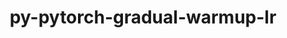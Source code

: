 ---
title: "py-pytorch-gradual-warmup-lr"
layout: cache
categories: [package, develop]
meta: {"compilers": ["none"], "num_specs": 21, "num_specs_by_stack": {"ml-darwin-aarch64-mps": 7, "ml-linux-aarch64-cpu": 7, "ml-linux-aarch64-cuda": 7, "ml-linux-x86_64-cpu": 7, "ml-linux-x86_64-cuda": 6, "root": 21}, "oss": ["sequoia", "ubuntu24.04"], "platforms": ["darwin", "linux"], "stacks": ["ml-darwin-aarch64-mps", "ml-linux-aarch64-cpu", "ml-linux-aarch64-cuda", "ml-linux-x86_64-cpu", "ml-linux-x86_64-cuda", "root"], "targets": ["aarch64", "x86_64_v3"], "versions": ["0.3.2"]}
spec_details: [{"compiler": "none", "hash": "3qv4fpir27rdte3tothdzp6s5eqviadr", "os": "ubuntu24.04", "platform": "linux", "size": "-", "stacks": ["ml-linux-aarch64-cpu", "ml-linux-aarch64-cuda", "root"], "target": "aarch64", "variants": ["build_system=python_pip"], "versions": ["0.3.2"]}, {"compiler": "none", "hash": "77andpiduully5ojgpyebszmvpck4mr4", "os": "ubuntu24.04", "platform": "linux", "size": "-", "stacks": ["ml-linux-aarch64-cpu", "ml-linux-aarch64-cuda", "root"], "target": "aarch64", "variants": ["build_system=python_pip"], "versions": ["0.3.2"]}, {"compiler": "none", "hash": "ahkyyhlhsmqrhnegxoj7tixjujna5xw4", "os": "ubuntu24.04", "platform": "linux", "size": "-", "stacks": ["ml-linux-aarch64-cpu", "ml-linux-aarch64-cuda", "root"], "target": "aarch64", "variants": ["build_system=python_pip"], "versions": ["0.3.2"]}, {"compiler": "none", "hash": "dxjfdqw757hv6kkjhkgcuzrg2kd74dr6", "os": "ubuntu24.04", "platform": "linux", "size": "-", "stacks": ["ml-linux-x86_64-cpu", "root"], "target": "x86_64_v3", "variants": ["build_system=python_pip"], "versions": ["0.3.2"]}, {"compiler": "none", "hash": "egncufrfpg3ime4fgaexy7rltvabnera", "os": "sequoia", "platform": "darwin", "size": "-", "stacks": ["ml-darwin-aarch64-mps", "root"], "target": "aarch64", "variants": ["build_system=python_pip"], "versions": ["0.3.2"]}, {"compiler": "none", "hash": "eysoczhpgixoq3z4y36i5rt7d5rgdqte", "os": "ubuntu24.04", "platform": "linux", "size": "-", "stacks": ["ml-linux-aarch64-cpu", "ml-linux-aarch64-cuda", "root"], "target": "aarch64", "variants": ["build_system=python_pip"], "versions": ["0.3.2"]}, {"compiler": "none", "hash": "f2rnf4ufhqhgwg3oh4vk23fcu2dktlg3", "os": "ubuntu24.04", "platform": "linux", "size": "-", "stacks": ["ml-linux-x86_64-cpu", "ml-linux-x86_64-cuda", "root"], "target": "x86_64_v3", "variants": ["build_system=python_pip"], "versions": ["0.3.2"]}, {"compiler": "none", "hash": "fap3ui54nbxffk4f6p3fg6em7kfztpkp", "os": "sequoia", "platform": "darwin", "size": "-", "stacks": ["ml-darwin-aarch64-mps", "root"], "target": "aarch64", "variants": ["build_system=python_pip"], "versions": ["0.3.2"]}, {"compiler": "none", "hash": "gbgewelifcnfctw2vg4nqmqvvasupuyn", "os": "ubuntu24.04", "platform": "linux", "size": "-", "stacks": ["ml-linux-x86_64-cpu", "ml-linux-x86_64-cuda", "root"], "target": "x86_64_v3", "variants": ["build_system=python_pip"], "versions": ["0.3.2"]}, {"compiler": "none", "hash": "hqhiivvxzalsmolm37tynvjd5il52rvj", "os": "sequoia", "platform": "darwin", "size": "-", "stacks": ["ml-darwin-aarch64-mps", "root"], "target": "aarch64", "variants": ["build_system=python_pip"], "versions": ["0.3.2"]}, {"compiler": "none", "hash": "jd3fdwsxrj2n4b6owlvlzz5m5pfd2hxp", "os": "sequoia", "platform": "darwin", "size": "-", "stacks": ["ml-darwin-aarch64-mps", "root"], "target": "aarch64", "variants": ["build_system=python_pip"], "versions": ["0.3.2"]}, {"compiler": "none", "hash": "kbpqxhudzb6yit4dwng72wwwpxcy3kdq", "os": "ubuntu24.04", "platform": "linux", "size": "-", "stacks": ["ml-linux-x86_64-cpu", "ml-linux-x86_64-cuda", "root"], "target": "x86_64_v3", "variants": ["build_system=python_pip"], "versions": ["0.3.2"]}, {"compiler": "none", "hash": "kk53op5z45bksxbo7irkm3dx2mv4m3yk", "os": "ubuntu24.04", "platform": "linux", "size": "-", "stacks": ["ml-linux-x86_64-cpu", "ml-linux-x86_64-cuda", "root"], "target": "x86_64_v3", "variants": ["build_system=python_pip"], "versions": ["0.3.2"]}, {"compiler": "none", "hash": "nds7o7hzv757mywatftp3wi43fgx4qq4", "os": "ubuntu24.04", "platform": "linux", "size": "-", "stacks": ["ml-linux-x86_64-cpu", "ml-linux-x86_64-cuda", "root"], "target": "x86_64_v3", "variants": ["build_system=python_pip"], "versions": ["0.3.2"]}, {"compiler": "none", "hash": "oahufbet5mtnyynlilbmlbjzkspu3ap4", "os": "ubuntu24.04", "platform": "linux", "size": "-", "stacks": ["ml-linux-aarch64-cpu", "ml-linux-aarch64-cuda", "root"], "target": "aarch64", "variants": ["build_system=python_pip"], "versions": ["0.3.2"]}, {"compiler": "none", "hash": "ob3yknwgnes4brl7bpakwfdbhniiu7t4", "os": "ubuntu24.04", "platform": "linux", "size": "-", "stacks": ["ml-linux-x86_64-cpu", "ml-linux-x86_64-cuda", "root"], "target": "x86_64_v3", "variants": ["build_system=python_pip"], "versions": ["0.3.2"]}, {"compiler": "none", "hash": "raxb7edephkasg2owbm3mru3ry4sarpy", "os": "ubuntu24.04", "platform": "linux", "size": "-", "stacks": ["ml-linux-aarch64-cpu", "ml-linux-aarch64-cuda", "root"], "target": "aarch64", "variants": ["build_system=python_pip"], "versions": ["0.3.2"]}, {"compiler": "none", "hash": "v2lqdskxwccvxhpwxnghwwgpl3kps3de", "os": "sequoia", "platform": "darwin", "size": "-", "stacks": ["ml-darwin-aarch64-mps", "root"], "target": "aarch64", "variants": ["build_system=python_pip"], "versions": ["0.3.2"]}, {"compiler": "none", "hash": "vihdz75s2gpcnokjpgozdqp4l775kbkh", "os": "sequoia", "platform": "darwin", "size": "-", "stacks": ["ml-darwin-aarch64-mps", "root"], "target": "aarch64", "variants": ["build_system=python_pip"], "versions": ["0.3.2"]}, {"compiler": "none", "hash": "wfgzdmukxzwymygpqkgrjfs47iuag6xz", "os": "sequoia", "platform": "darwin", "size": "-", "stacks": ["ml-darwin-aarch64-mps", "root"], "target": "aarch64", "variants": ["build_system=python_pip"], "versions": ["0.3.2"]}, {"compiler": "none", "hash": "wgkrc3nyw5p5zgx7fsjrn6aipf3zk5wf", "os": "ubuntu24.04", "platform": "linux", "size": "-", "stacks": ["ml-linux-aarch64-cpu", "ml-linux-aarch64-cuda", "root"], "target": "aarch64", "variants": ["build_system=python_pip"], "versions": ["0.3.2"]}]
---